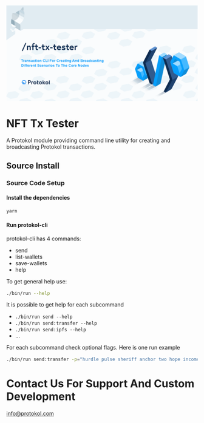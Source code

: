 ![Img](nft-tx-tester.png)

# NFT Tx Tester

A Protokol module providing command line utility for creating and broadcasting Protokol transactions.

## Source Install

### Source Code Setup

#### Install the dependencies

```bash
yarn
```

#### Run protokol-cli

protokol-cli has 4 commands:

-   send
-   list-wallets
-   save-wallets
-   help

To get general help use:

```bash
./bin/run --help
```

It is possible to get help for each subcommand

-   `./bin/run send --help`
-   `./bin/run send:transfer --help`
-   `./bin/run send:ipfs --help`
-   ...

For each subcommand check optional flags. Here is one run example

```bash
./bin/run send:transfer -p="hurdle pulse sheriff anchor two hope income pattern hazard bacon book night" -q=2
```

# Contact Us For Support And Custom Development

info@protokol.com
